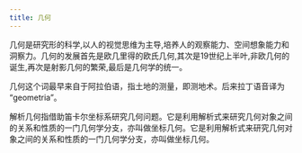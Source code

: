 ```yaml
---
title: 几何
---
```


几何是研究形的科学,以人的视觉思维为主导,培养人的观察能力、空间想象能力和洞察力。几何的发展首先是欧几里得的欧氏几何,其次是19世纪上半叶,非欧几何的诞生,再次是射影几何的繁荣,最后是几何学的统一。

几何这个词最早来自于阿拉伯语，指土地的测量，即测地术。后来拉丁语音译为 “geometria”。

解析几何指借助笛卡尔坐标系研究几何问题。它是利用解析式来研究几何对象之间的关系和性质的一门几何学分支，亦叫做坐标几何。它是利用解析式来研究几何对象之间的关系和性质的一门几何学分支，亦叫做坐标几何。